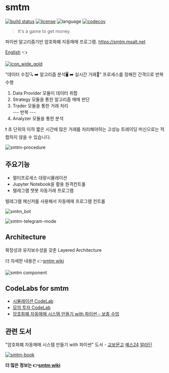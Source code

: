 # smtm
[![build status](https://github.com/msaltnet/smtm/actions/workflows/python-test.yml/badge.svg)](https://github.com/msaltnet/smtm/actions/workflows/python-test.yml)
[![license](https://img.shields.io/github/license/msaltnet/smtm.svg?style=flat-square)](https://github.com/msaltnet/smtm/blob/master/LICENSE)
![language](https://img.shields.io/github/languages/top/msaltnet/smtm.svg?style=flat-square&colorB=green)
[![codecov](https://codecov.io/gh/msaltnet/smtm/branch/master/graph/badge.svg?token=USXTX7MG70)](https://codecov.io/gh/msaltnet/smtm)

> It's a game to get money. 

파이썬 알고리즘기반 암호화폐 자동매매 프로그램. https://smtm.msalt.net

[English](https://github.com/msaltnet/smtm/blob/master/README.md) 👈

[![icon_wide_gold](https://user-images.githubusercontent.com/9311990/161744914-05e3d116-0e9b-447f-a015-136e0b9ec22b.png)](https://smtm.msalt.net/)

"데이터 수집🔍 ➡️ 알고리즘 분석🖥️ ➡️ 실시간 거래💸" 프로세스를 정해진 간격으로 반복 수행

1. Data Provider 모듈이 데이터 취합  
2. Strategy 모듈을 통한 알고리즘 매매 판단  
3. Trader 모듈을 통한 거래 처리  
 --- 반복 ---
4. Analyzer 모듈을 통한 분석

❗ 초 단위의 이하 짧은 시간에 많은 거래를 처리해야하는 고성능 트레이딩 머신으로는 적합하지 않을 수 있습니다.

![smtm-procedure](doc/smtm.png)

## 주요기능
- 멀티프로세스 대량시뮬레이션
- Jupyter Notebook을 활용 원격컨트롤
- 텔레그램 챗봇 자동거래 프로그램

텔레그램 메신저를 사용해서 자동매매 프로그램 컨트롤

![smtm_bot](./doc/phone.png)

![smtm-telegram-mode](https://github.com/msaltnet/smtm/assets/9311990/22ba2ebd-13e6-4eee-a829-94209c5618a9)

## Architecture
확장성과 유지보수성을 갖춘 Layered Architecture

더 자세한 내용은 👉[smtm wiki](https://github.com/msaltnet/smtm/wiki/2.-%EC%95%84%ED%82%A4%ED%85%8D%EC%B2%98)

![smtm component](./doc/smtm_component.png)

## CodeLabs for smtm
- [시뮬레이션 CodeLab](https://smtm.msalt.net/codelab/smtm-simulation/)
- [모의 투자 CodeLab](https://smtm.msalt.net/codelab/smtm-demo/)
- [암호화폐 자동매매 시스템 만들기 with 파이썬 - 보충 수업](https://smtm.msalt.net/codelab/smtm-after-school/)

## 관련 도서

"암호화폐 자동매매 시스템 만들기 with 파이썬" 도서 - [교보문고](http://www.kyobobook.co.kr/product/detailViewKor.laf?mallGb=KOR&ejkGb=KOR&barcode=9788997924967) [예스24](http://www.yes24.com/Product/Goods/107635612) [알라딘](https://www.aladin.co.kr/shop/wproduct.aspx?ItemId=289526248)

[![smtm-book](https://user-images.githubusercontent.com/9311990/157685437-dcedd2c0-9f0c-400c-a3d4-017354279b60.png)](http://www.kyobobook.co.kr/product/detailViewKor.laf?mallGb=KOR&ejkGb=KOR&barcode=9788997924967)

**더 많은 정보는 👉[smtm wiki](https://github.com/msaltnet/smtm/wiki)**